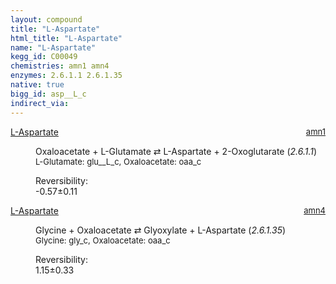 ```yaml
---
layout: compound
title: "L-Aspartate"
html_title: "L-Aspartate"
name: "L-Aspartate"
kegg_id: C00049
chemistries: amn1 amn4
enzymes: 2.6.1.1 2.6.1.35
native: true
bigg_id: asp__L_c
indirect_via:
---
```

<dl><dt class='rs-product'><a href='{{ site.url }}{{ site.baseurl }}/compounds/C00049' class='link-dark' data-bs-toggle='tooltip' data-bs-html='true' data-bs-title='KEGG: C00049'>L-Aspartate</a><span style='float: right; max-width: 40%'><a href='{{ site.url }}{{ site.baseurl }}/chemistries/amn1' class='link-dark opacity-50' style='font-size: small; word-wrap: anywhere;'>amn1</a></span></dt><dd><p>Oxaloacetate + L-Glutamate &#8644; L-Aspartate + 2-Oxoglutarate (<i>2.6.1.1</i>)<br /><span style='font-size: small;'><span data-bs-toggle='tooltip' data-bs-html='true' data-bs-title='KEGG: C00025'>L-Glutamate</span>: glu__L_c, <span data-bs-toggle='tooltip' data-bs-html='true' data-bs-title='KEGG: C00036'>Oxaloacetate</span>: oaa_c</span><br /><div class="reversibility_info">Reversibility: <div class="progress" style="flex-direction: row-reverse;"><div class="progress-bar bg-success" role="progressbar" style="width: 5.72%" aria-valuenow="-0.5722607714840794" aria-valuemin="0" aria-valuemax="10"></div><div class="progress-bar bg-warning" role="progressbar" style="width: 1.10%" aria-valuenow="-0.5722607714840794" aria-valuemin="0" aria-valuemax="10"></div></div><span>-0.57&plusmn;0.11</span><div class="progress"><div class="progress-bar bg-danger" role="progressbar" style="width: 0%" aria-valuenow="-0.5722607714840794" aria-valuemin="0" aria-valuemax="10"></div></div></div></p><dl></dl></dd></dl><dl><dt class='rs-product'><a href='{{ site.url }}{{ site.baseurl }}/compounds/C00049' class='link-dark' data-bs-toggle='tooltip' data-bs-html='true' data-bs-title='KEGG: C00049'>L-Aspartate</a><span style='float: right; max-width: 40%'><a href='{{ site.url }}{{ site.baseurl }}/chemistries/amn4' class='link-dark opacity-50' style='font-size: small; word-wrap: anywhere;'>amn4</a></span></dt><dd><p>Glycine + Oxaloacetate &#8644; Glyoxylate + L-Aspartate (<i>2.6.1.35</i>)<br /><span style='font-size: small;'><span data-bs-toggle='tooltip' data-bs-html='true' data-bs-title='KEGG: C00037'>Glycine</span>: gly_c, <span data-bs-toggle='tooltip' data-bs-html='true' data-bs-title='KEGG: C00036'>Oxaloacetate</span>: oaa_c</span><br /><div class="reversibility_info">Reversibility: <div class="progress"><div class="progress-bar bg-success" role="progressbar" style="width: 0%" aria-valuenow="0" aria-valuemin="0" aria-valuemax="100"></div></div><span>1.15&plusmn;0.33</span><div class="progress"><div class="progress-bar bg-danger" role="progressbar" style="width: 11.52%" aria-valuenow="1.1522226900786778" aria-valuemin="0" aria-valuemax="10"></div><div class="progress-bar bg-warning" role="progressbar" style="width: 3.30%" aria-valuenow="1.1522226900786778" aria-valuemin="0" aria-valuemax="10"></div></div></div></p><dl></dl></dd></dl>